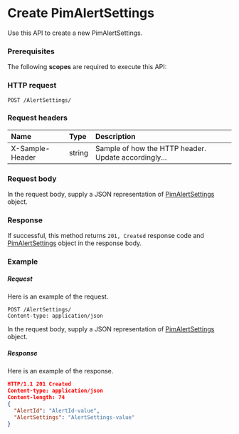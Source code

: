 # Create PimAlertSettings

Use this API to create a new PimAlertSettings.
### Prerequisites
The following **scopes** are required to execute this API: 
### HTTP request
<!-- { "blockType": "ignored" } -->
```http
POST /AlertSettings/

```
### Request headers
| Name       | Type | Description|
|:---------------|:--------|:----------|
| X-Sample-Header  | string  | Sample of how the HTTP header. Update accordingly...|

### Request body
In the request body, supply a JSON representation of [PimAlertSettings](../resources/pimalertsettings.md) object.


### Response
If successful, this method returns `201, Created` response code and [PimAlertSettings](../resources/pimalertsettings.md) object in the response body.

### Example
##### Request
Here is an example of the request.
<!-- {
  "blockType": "request",
  "name": "create_pimalertsettings_from_alertsettings"
}-->
```http
POST /AlertSettings/
Content-type: application/json
```
In the request body, supply a JSON representation of [PimAlertSettings](../resources/pimalertsettings.md) object.
##### Response
Here is an example of the response.
<!-- {
  "blockType": "response",
  "truncated": false,
  "@odata.type": "pimalertsettings"
} -->
```json
HTTP/1.1 201 Created
Content-type: application/json
Content-length: 74
{
  "AlertId": "AlertId-value",
  "AlertSettings": "AlertSettings-value"
}
```

<!-- uuid: d2b1e7db-acb5-401e-b68f-5d109434d59a
2015-10-16 09:34:37 UTC -->
<!-- {
  "type": "#page.annotation",
  "description": "Create PimAlertSettings",
  "keywords": "",
  "section": "documentation",
  "tocPath": ""
}-->